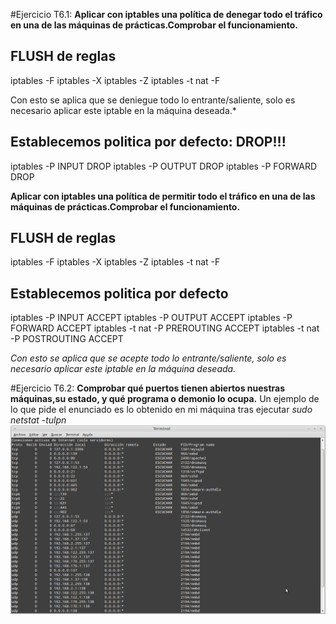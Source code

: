#Ejercicio T6.1:
**Aplicar con iptables una política de denegar todo el tráfico en una de las máquinas de prácticas.Comprobar el funcionamiento.**
## FLUSH de reglas
iptables -F
iptables -X
iptables -Z
iptables -t nat -F

Con esto se aplica que se deniegue todo lo entrante/saliente, solo es necesario aplicar este iptable en la máquina deseada.* 
## Establecemos politica por defecto: DROP!!!
iptables -P INPUT DROP
iptables -P OUTPUT DROP
iptables -P FORWARD DROP


**Aplicar con iptables una política de permitir todo el tráfico en una de las máquinas de prácticas.Comprobar el funcionamiento.**
## FLUSH de reglas
iptables -F
iptables -X
iptables -Z
iptables -t nat -F

## Establecemos politica por defecto
iptables -P INPUT ACCEPT
iptables -P OUTPUT ACCEPT
iptables -P FORWARD ACCEPT
iptables -t nat -P PREROUTING ACCEPT
iptables -t nat -P POSTROUTING ACCEPT


*Con esto se aplica que se acepte todo lo entrante/saliente, solo es necesario aplicar este iptable en la máquina deseada.* 

#Ejercicio T6.2:
**Comprobar qué puertos tienen abiertos nuestras máquinas,su estado, y qué programa o demonio lo ocupa.**
Un ejemplo de lo que pide el enunciado es lo obtenido en mi máquina tras ejecutar *sudo netstat -tulpn*
![img](https://github.com/javiergarridomellado/SWAP2015/blob/master/trabajos_clase/netstat.png)
